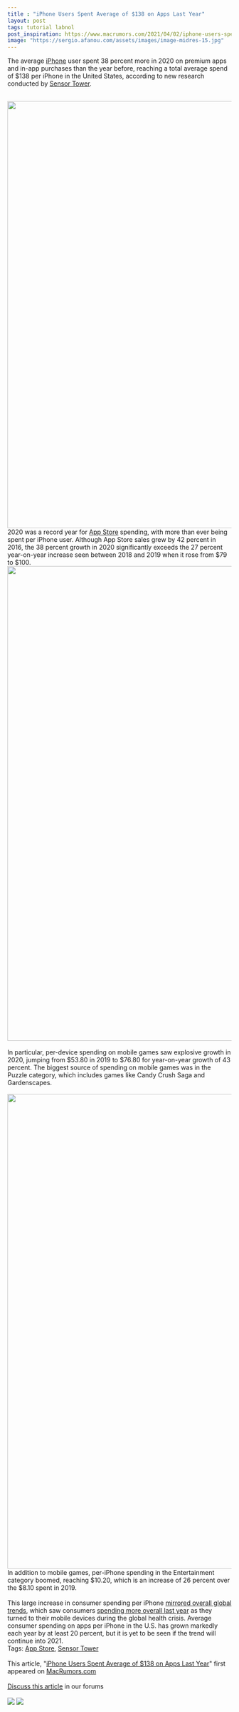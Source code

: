 ```yaml
---
title : "iPhone Users Spent Average of $138 on Apps Last Year"
layout: post
tags: tutorial labnol
post_inspiration: https://www.macrumors.com/2021/04/02/iphone-users-spent-138-on-apps/
image: "https://sergio.afanou.com/assets/images/image-midres-15.jpg"
---
```


The average <a href="https://www.macrumors.com/guide/iphone/">iPhone</a> user spent 38 percent more in 2020 on premium apps and in-app purchases than the year before, reaching a total average spend of &#36;138 per &zwnj;iPhone&zwnj; in the United States, according to new research conducted by <a href="https://sensortower.com/blog/revenue-per-iphone-2020">Sensor Tower</a>.
<br/>

<br/>
<img src="https://images.macrumors.com/article-new/2020/12/app-store-blue-banner.jpg" alt="" width="1600" height="957" class="aligncenter size-full wp-image-776387" />
<br/>
2020 was a record year for <a href="https://www.macrumors.com/guide/app-store/">App Store</a> spending, with more than ever being spent per &zwnj;iPhone&zwnj; user. Although &zwnj;App Store&zwnj; sales grew by 42 percent in 2016, the 38 percent growth in 2020 significantly exceeds the 27 percent year-on-year increase seen between 2018 and 2019 when it rose from &#36;79 to &#36;100.
<br/>
<img src="https://images.macrumors.com/article-new/2021/04/us-iphone-revenue-per-device-2015-to-2020.png" alt="" width="1522" height="1064" class="aligncenter size-full wp-image-792127" />
<br/>

<br/>
In particular, per-device spending on mobile games saw explosive growth in 2020, jumping from &#36;53.80 in 2019 to &#36;76.80 for year-on-year growth of 43 percent. The biggest source of spending on mobile games was in the Puzzle category, which includes games like Candy Crush Saga and Gardenscapes.
<br/>

<br/>
<img src="https://images.macrumors.com/article-new/2021/04/us-iphone-category-revenue-per-device-2020.png" alt="" width="1522" height="1064" class="aligncenter size-full wp-image-792126" />
<br/>
In addition to mobile games, per-iPhone spending in the Entertainment category boomed, reaching &#36;10.20, which is an increase of 26 percent over the &#36;8.10 spent in 2019.
<br/>

<br/>
This large increase in consumer spending per &zwnj;iPhone&zwnj; <a href="https://www.macrumors.com/2021/01/08/app-store-sales-saw-unprecedented-growth-in-2020/">mirrored overall global trends</a>, which saw consumers <a href="https://www.macrumors.com/2020/12/30/more-than-100-billion-spent-on-app-stores-2020/">spending more overall last year</a> as they turned to their mobile devices during the global health crisis. Average consumer spending on apps per &zwnj;iPhone&zwnj; in the U.S. has grown markedly each year by at least 20 percent, but it is yet to be seen if the trend will continue into 2021.<div class="linkback">Tags: <a href="https://www.macrumors.com/guide/app-store/">App Store</a>, <a href="https://www.macrumors.com/guide/sensor-tower/">Sensor Tower</a></div><br/>This article, &quot;<a href="https://www.macrumors.com/2021/04/02/iphone-users-spent-138-on-apps/">iPhone Users Spent Average of &#36;138 on Apps Last Year</a>&quot; first appeared on <a href="https://www.macrumors.com">MacRumors.com</a><br/><br/><a href="https://forums.macrumors.com/threads/iphone-users-spent-average-of-138-on-apps-last-year.2290402/">Discuss this article</a> in our forums<br/><br/><div class="feedflare">
<a href="http://feeds.macrumors.com/~ff/MacRumors-All?a=dg-CtvifY2Q:uhHa5dkn8I4:6W8y8wAjSf4"><img src="http://feeds.feedburner.com/~ff/MacRumors-All?d=6W8y8wAjSf4" border="0"></img></a> <a href="http://feeds.macrumors.com/~ff/MacRumors-All?a=dg-CtvifY2Q:uhHa5dkn8I4:qj6IDK7rITs"><img src="http://feeds.feedburner.com/~ff/MacRumors-All?d=qj6IDK7rITs" border="0"></img></a>
</div><img src="http://feeds.feedburner.com/~r/MacRumors-All/~4/dg-CtvifY2Q" height="1" width="1" alt=""/>